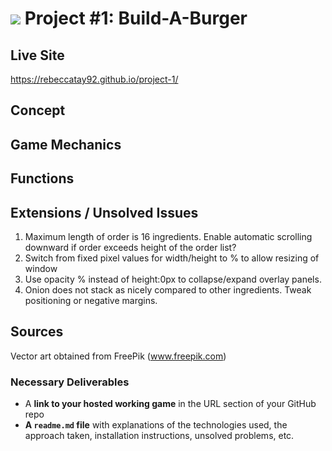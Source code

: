 <!---
Read Me Contents
-->
# ![](https://ga-dash.s3.amazonaws.com/production/assets/logo-9f88ae6c9c3871690e33280fcf557f33.png) Project #1: Build-A-Burger

Live Site
---
https://rebeccatay92.github.io/project-1/

Concept
---

Game Mechanics
---

Functions
---

Extensions / Unsolved Issues
---
1. Maximum length of order is 16 ingredients. Enable automatic scrolling downward if order exceeds height of the order list?
2. Switch from fixed pixel values for width/height to % to allow resizing of window
3. Use opacity % instead of height:0px to collapse/expand overlay panels.
4. Onion does not stack as nicely compared to other ingredients. Tweak positioning or negative margins.

Sources
---
Vector art obtained from FreePik (www.freepik.com)


### Necessary Deliverables
* A **link to your hosted working game** in the URL section of your GitHub repo
* **A ``readme.md`` file** with explanations of the technologies used, the approach taken, installation instructions, unsolved problems, etc.
